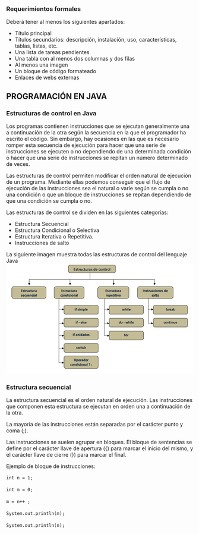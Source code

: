 ### Requerimientos formales

Deberá tener al menos los siguientes apartados:

 - Título principal
 - Títulos secundarios: descripción, instalación, uso, características, tablas, listas, etc.
 - Una lista de tareas pendientes
 - Una tabla con al menos dos columnas y dos filas
 - Al menos una imagen
 - Un bloque de código formateado
 - Enlaces de webs externas


 ## PROGRAMACIÓN EN JAVA

 ### Estructuras de control en Java
 Los programas contienen instrucciones que se ejecutan generalmente una a continuación de la otra según la secuencia en la que el programador ha escrito el código.  Sin embargo, hay ocasiones en las que es necesario romper esta secuencia de ejecución para hacer que una serie de instrucciones se ejecuten o no dependiendo de una determinada condición o hacer que una serie de instrucciones se repitan un número determinado de veces.

Las estructuras de control permiten modificar el orden natural de ejecución de un programa. Mediante ellas podemos conseguir que el flujo de ejecución de las instrucciones sea el natural o varíe según se cumpla o no una condición o que un bloque de instrucciones se repitan dependiendo de que una condición se cumpla o no. 

Las estructuras de control se dividen en las siguientes categorías:
- Estructura Secuencial
- Estructura Condicional o Selectiva
- Estructura Iterativa o Repetitiva.
- Instrucciones de salto 

La siguiente imagen muestra todas las estructuras de control del lenguaje Java
![alt text](image.png)

### Estructura secuencial
La estructura secuencial es el orden natural de ejecución. Las instrucciones que componen esta estructura se ejecutan en orden una a continuación de la otra.

La mayoría de las instrucciones están separadas por el carácter punto y coma (;).
 
Las instrucciones se suelen agrupar en bloques.
El bloque de sentencias se define por el carácter llave de apertura ({) para marcar el inicio del mismo, y el carácter llave de cierre (}) para marcar el final.

Ejemplo de bloque de instrucciones:
```
int n = 1;

int m = 0;

m = n++ ;

System.out.println(m);

System.out.println(n); 
```


